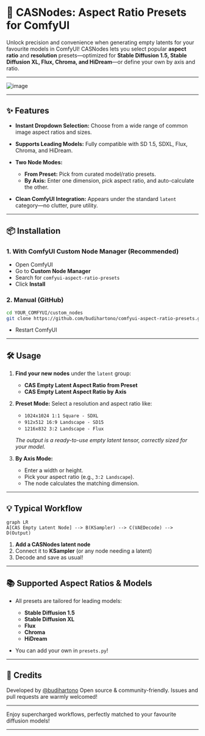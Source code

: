 # 📐 CASNodes: Aspect Ratio Presets for ComfyUI

Unlock precision and convenience when generating empty latents for your favourite models in ComfyUI!
CASNodes lets you select popular **aspect ratio** and **resolution** presets—optimized for **Stable Diffusion 1.5, Stable Diffusion XL, Flux, Chroma, and HiDream**—or define your own by axis and ratio.

---
![image](https://github.com/user-attachments/assets/2a3ca2d4-0d0a-4882-8360-0235fdd7fc66)

---

## ✨ Features

* **Instant Dropdown Selection:**
  Choose from a wide range of common image aspect ratios and sizes.
* **Supports Leading Models:**
  Fully compatible with SD 1.5, SDXL, Flux, Chroma, and HiDream.
* **Two Node Modes:**

  * **From Preset:** Pick from curated model/ratio presets.
  * **By Axis:** Enter one dimension, pick aspect ratio, and auto-calculate the other.
* **Clean ComfyUI Integration:**
  Appears under the standard `latent` category—no clutter, pure utility.

---

## 📦 Installation

### 1. With **ComfyUI Custom Node Manager** (Recommended)

* Open ComfyUI
* Go to **Custom Node Manager**
* Search for `comfyui-aspect-ratio-presets`
* Click **Install**

### 2. Manual (GitHub)

```bash
cd YOUR_COMFYUI/custom_nodes
git clone https://github.com/budihartono/comfyui-aspect-ratio-presets.git
```

* Restart ComfyUI

---

## 🛠️ Usage

1. **Find your new nodes** under the `latent` group:

   * **CAS Empty Latent Aspect Ratio from Preset**
   * **CAS Empty Latent Aspect Ratio by Axis**

2. **Preset Mode:**
   Select a resolution and aspect ratio like:

   * `1024x1024 1:1 Square - SDXL`
   * `912x512 16:9 Landscape - SD15`
   * `1216x832 3:2 Landscape - Flux`

   *The output is a ready-to-use empty latent tensor, correctly sized for your model.*

3. **By Axis Mode:**

   * Enter a width or height.
   * Pick your aspect ratio (e.g., `3:2 Landscape`).
   * The node calculates the matching dimension.

---

## 💡 Typical Workflow

```mermaid
graph LR
A[CAS Empty Latent Node] --> B(KSampler) --> C(VAEDecode) --> D(Output)
```

1. **Add a CASNodes latent node**
2. Connect it to **KSampler** (or any node needing a latent)
3. Decode and save as usual!

---

## 📚 Supported Aspect Ratios & Models

* All presets are tailored for leading models:

  * **Stable Diffusion 1.5**
  * **Stable Diffusion XL**
  * **Flux**
  * **Chroma**
  * **HiDream**
* You can add your own in `presets.py`!

---

## 📝 Credits

Developed by [@budihartono](https://github.com/budihartono)
Open source & community-friendly.
Issues and pull requests are warmly welcomed!

---

Enjoy supercharged workflows, perfectly matched to your favourite diffusion models!

---
